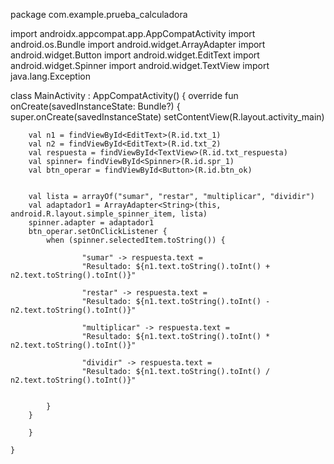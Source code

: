 package com.example.prueba_calculadora

import androidx.appcompat.app.AppCompatActivity
import android.os.Bundle
import android.widget.ArrayAdapter
import android.widget.Button
import android.widget.EditText
import android.widget.Spinner
import android.widget.TextView
import java.lang.Exception

class MainActivity : AppCompatActivity() {
    override fun onCreate(savedInstanceState: Bundle?) {
        super.onCreate(savedInstanceState)
        setContentView(R.layout.activity_main)


        val n1 = findViewById<EditText>(R.id.txt_1)
        val n2 = findViewById<EditText>(R.id.txt_2)
        val respuesta = findViewById<TextView>(R.id.txt_respuesta)
        val spinner= findViewById<Spinner>(R.id.spr_1)
        val btn_operar = findViewById<Button>(R.id.btn_ok)


        val lista = arrayOf("sumar", "restar", "multiplicar", "dividir")
        val adaptador1 = ArrayAdapter<String>(this, android.R.layout.simple_spinner_item, lista)
        spinner.adapter = adaptador1
        btn_operar.setOnClickListener {
            when (spinner.selectedItem.toString()) {

                    "sumar" -> respuesta.text =
                    "Resultado: ${n1.text.toString().toInt() + n2.text.toString().toInt()}"

                    "restar" -> respuesta.text =
                    "Resultado: ${n1.text.toString().toInt() - n2.text.toString().toInt()}"

                    "multiplicar" -> respuesta.text =
                    "Resultado: ${n1.text.toString().toInt() * n2.text.toString().toInt()}"

                    "dividir" -> respuesta.text =
                    "Resultado: ${n1.text.toString().toInt() / n2.text.toString().toInt()}"


            }
        }

        }
        
    }
    
    
   

